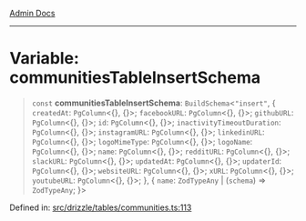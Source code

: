 [Admin Docs](/)

***

# Variable: communitiesTableInsertSchema

> `const` **communitiesTableInsertSchema**: `BuildSchema`\<`"insert"`, \{ `createdAt`: `PgColumn`\<\{\}, \{\}\>; `facebookURL`: `PgColumn`\<\{\}, \{\}\>; `githubURL`: `PgColumn`\<\{\}, \{\}\>; `id`: `PgColumn`\<\{\}, \{\}\>; `inactivityTimeoutDuration`: `PgColumn`\<\{\}, \{\}\>; `instagramURL`: `PgColumn`\<\{\}, \{\}\>; `linkedinURL`: `PgColumn`\<\{\}, \{\}\>; `logoMimeType`: `PgColumn`\<\{\}, \{\}\>; `logoName`: `PgColumn`\<\{\}, \{\}\>; `name`: `PgColumn`\<\{\}, \{\}\>; `redditURL`: `PgColumn`\<\{\}, \{\}\>; `slackURL`: `PgColumn`\<\{\}, \{\}\>; `updatedAt`: `PgColumn`\<\{\}, \{\}\>; `updaterId`: `PgColumn`\<\{\}, \{\}\>; `websiteURL`: `PgColumn`\<\{\}, \{\}\>; `xURL`: `PgColumn`\<\{\}, \{\}\>; `youtubeURL`: `PgColumn`\<\{\}, \{\}\>; \}, \{ `name`: `ZodTypeAny` \| (`schema`) => `ZodTypeAny`; \}\>

Defined in: [src/drizzle/tables/communities.ts:113](https://github.com/PalisadoesFoundation/talawa-api/blob/5c2e90552414053c7e52a1a2621c3724f43bf6ad/src/drizzle/tables/communities.ts#L113)
